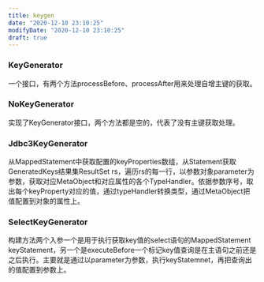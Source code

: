 ```yaml
---
title: keygen
date: "2020-12-10 23:10:25"
modifyDate: "2020-12-10 23:10:25"
draft: true
---
```

### KeyGenerator
一个接口，有两个方法processBefore、processAfter用来处理自增主键的获取。

### NoKeyGenerator
实现了KeyGenerator接口，两个方法都是空的，代表了没有主键获取处理。

### Jdbc3KeyGenerator
从MappedStatement中获取配置的keyProperties数组，从Statement获取GeneratedKeys结果集ResultSet rs，遍历rs的每一行，以参数对象parameter为参数，获取对应MetaObject和对应属性的各个TypeHandler。依据参数序号，取出每个keyProperty对应的值，通过typeHandler转换类型，通过MetaObject把值配置到对象的属性上。

### SelectKeyGenerator
构建方法两个入参一个是用于执行获取key值的select语句的MappedStatement keyStatement，另一个是executeBefore一个标记key值查询是在主语句之前还是之后执行。主要就是通过以parameter为参数，执行keyStatemnet，再把查询出的值配置到参数上。
